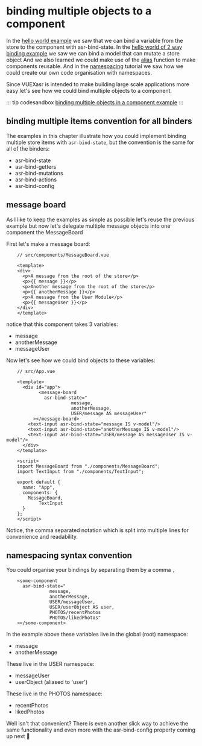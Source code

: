# binding multiple objects to a component

In the [hello world example](./hello-world-example.html) we saw that we can bind a variable from the store to the component with asr-bind-state. In the [hello world of 2 way binding example](./hello-world-of-2-way-binding.html) we saw we can bind a model that can mutate a store object And we also learned we could make use of the [alias](./aliasing.html) function to make components reusable. And in the [namespacing](./namespacing.html) tutorial we saw how we could create our own code organisation with namespaces.

Since VUEXasr is intended to make building large scale applications more easy let's see how we could bind multiple objects to a component.

::: tip codesandbox
[binding multiple objects in a component example](https://codesandbox.io/s/manual-binding-multiple-objects-to-a-component-gulsx)
:::

## binding multiple items convention for all binders

The examples in this chapter illustrate how you could implement binding multiple store items with `asr-bind-state`, but the convention is the same for all of the binders:
- asr-bind-state
- asr-bind-getters
- asr-bind-mutations
- asr-bind-actions
- asr-bind-config

## message board

As I like to keep the examples as simple as possible let's reuse the previous example but now let's delegate multiple message objects into one component the MessageBoard

First let's make a message board:
```vue
    // src/components/MessageBoard.vue
    
    <template>
    <div>
      <p>A message from the root of the store</p>
      <p>{{ message }}</p>
      <p>Another message from the root of the store</p>
      <p>{{ anotherMessage }}</p>
      <p>A message from the User Module</p>
      <p>{{ messageUser }}</p>
    </div>
    </template>
```
notice that this component takes 3 variables:

- message
- anotherMessage
- messageUser

Now let's see how we could bind objects to these variables:
```vue{6-9}
    // src/App.vue
    
    <template>
      <div id="app">
    		<message-board
    	      asr-bind-state="
    	                message, 
    	                anotherMessage, 
    	                USER/message AS messageUser"
    	  ></message-board>
        <text-input asr-bind-state="message IS v-model"/>
        <text-input asr-bind-state="anotherMessage IS v-model"/>
        <text-input asr-bind-state="USER/message AS messageUser IS v-model"/>
      </div>
    </template>
    
    <script>
    import MessageBoard from "./components/MessageBoard";
    import TextInput from "./components/TextInput";
    
    export default {
      name: "App",
      components: {
        MessageBoard,
    		TextInput
      }
    };
    </script>
```
Notice, the comma separated notation which is split into multiple lines for convenience and readability.

## namespacing syntax convention

You could organise your bindings by separating them by a comma `,`

```vue 
    <some-component
      asr-bind-state="
                message, 
                anotherMessage, 
                USER/messageUser,
                USER/userObject AS user,
                PHOTOS/recentPhotos
                PHOTOS/likedPhotos"
    ></some-component>
```
In the example above these variables live in the global (root) namespace:

- message
- anotherMessage

These live in the USER namespace:

- messageUser
- userObject (aliased to 'user')

These live in the PHOTOS namespace:

- recentPhotos
- likedPhotos

Well isn't that convenient? There is even another slick way to achieve the same functionality and even more with the asr-bind-config property coming up next 💪